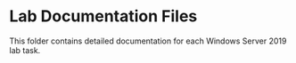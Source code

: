 # Lab Documentation Files
This folder contains detailed documentation for each Windows Server 2019 lab task.
